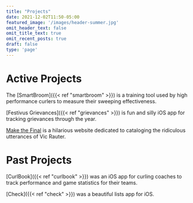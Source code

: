 ```yaml
---
title: "Projects"
date: 2021-12-02T11:50-05:00
featured_image: '/images/header-summer.jpg'
omit_header_text: false
omit_title_text: true
omit_recent_posts: true
draft: false
type: 'page'
---
```

# Active Projects

The [SmartBroom]({{< ref "smartbroom" >}}) is a training tool used by high performance curlers to measure their sweeping effectiveness.

[Festivus Grievances]({{< ref "grievances" >}}) is fun and silly iOS app for tracking grievances through the year.

[Make the Final](https://makethefinal.ca) is a hilarious website dedicated to cataloging the ridiculous utterances of Vic Rauter.

# Past Projects
[CurlBook]({{< ref "curlbook" >}}) was an iOS app for curling coaches to track performance and game statistics for their teams.

[Check]({{< ref "check" >}}) was a beautiful lists app for iOS.